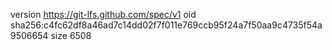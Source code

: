 version https://git-lfs.github.com/spec/v1
oid sha256:c4fc62df8a46ad7c14dd02f7f011e769ccb95f24a7f50aa9c4735f54a9506654
size 6508
